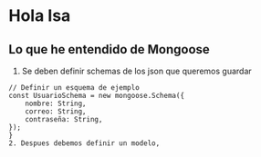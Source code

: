 # Hola Isa

## Lo que he entendido de Mongoose

1. Se deben definir schemas de los json que queremos guardar

```bash{
// Definir un esquema de ejemplo
const UsuarioSchema = new mongoose.Schema({
    nombre: String,
    correo: String,
    contraseña: String,
});
}
2. Despues debemos definir un modelo,
```
